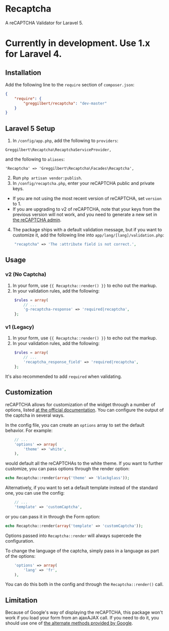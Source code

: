 Recaptcha
=========

A reCAPTCHA Validator for Laravel 5.

# Currently in development. Use 1.x for Laravel 4.

## Installation

Add the following line to the `require` section of `composer.json`:

```json
{
    "require": {
        "greggilbert/recaptcha": "dev-master"
    }
}
```

## Laravel 5 Setup

1. In `/config/app.php`, add the following to `providers`:
  ```
  Greggilbert\Recaptcha\RecaptchaServiceProvider,
  ```
  and the following to `aliases`:
  ```
  'Recaptcha' => 'Greggilbert\Recaptcha\Facades\Recaptcha',
  ```
2. Run `php artisan vendor:publish`.
3. In `/config/recaptcha.php`, enter your reCAPTCHA public and private keys.
  * If you are not using the most recent version of reCAPTCHA, set `version` to 1. 
  * If you are upgrading to v2 of reCAPTCHA, note that your keys from the previous version will not work, and you need to generate a new set in [the reCAPTCHA admin](https://www.google.com/recaptcha/admin).
4. The package ships with a default validation message, but if you want to customize it, add the following line into `app/lang/[lang]/validation.php`:
  ```php
      "recaptcha" => 'The :attribute field is not correct.',
  ```

## Usage

### v2 (No Captcha)
1. In your form, use `{{ Recaptcha::render() }}` to echo out the markup.
2. In your validation rules, add the following:

```php
    $rules = array(
        // ...
        'g-recaptcha-response' => 'required|recaptcha',
    };
```

### v1 (Legacy)
1. In your form, use `{{ Recaptcha::render() }}` to echo out the markup.
2. In your validation rules, add the following:

```php
    $rules = array(
        // ...
        'recaptcha_response_field' => 'required|recaptcha',
    };
```

It's also recommended to add `required` when validating.

## Customization

reCAPTCHA allows for customization of the widget through a number of options, listed [at the official documentation](https://developers.google.com/recaptcha/docs/customization). You can configure the output of the captcha in several ways.

In the config file, you can create an `options` array to set the default behavior. For example:

```php
    // ...
    'options' => array(
		'theme' => 'white',
	),
```

would default all the reCAPTCHAs to the white theme. If you want to further customize, you can pass options through the render option:

```php
echo Recaptcha::render(array('theme' => 'blackglass'));
```

Alternatively, if you want to set a default template instead of the standard one, you can use the config:

```php
    // ...
    'template' => 'customCaptcha',
```

or you can pass it in through the Form option:

```php
echo Recaptcha::render(array('template' => 'customCaptcha'));
```

Options passed into `Recaptcha::render` will always supercede the configuration.

To change the language of the captcha, simply pass in a language as part of the options:

```php
    'options' => array(
        'lang' => 'fr',
	),
```

You can do this both in the config and through the `Recaptcha::render()` call.

## Limitation

Because of Google's way of displaying the reCAPTCHA, this package won't work if you load your form from an ajaxAJAX call.
If you need to do it, you should use one of [the alternate methods provided by Google](https://developers.google.com/recaptcha/docs/display?csw=1).
